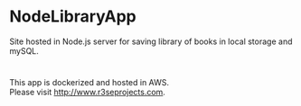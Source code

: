 # NodeLibraryApp
Site hosted in Node.js server for saving library of books in local storage and mySQL.
#
This app is dockerized and hosted in AWS.
<br />
Please visit http://www.r3seprojects.com.
